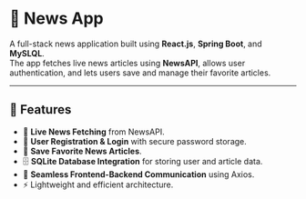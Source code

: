 # 📰  News App

A full-stack news application built using **React.js**, **Spring Boot**, and **MySLQL**.  
The app fetches live news articles using **NewsAPI**, allows user authentication, and lets users save and manage their favorite articles.

---

## 🚀 Features

- 📡 **Live News Fetching** from NewsAPI.
- 👤 **User Registration & Login** with secure password storage.
- 💾 **Save Favorite News Articles**.
- 🗄️ **SQLite Database Integration** for storing user and article data.
- 🔄 **Seamless Frontend-Backend Communication** using Axios.
- ⚡ Lightweight and efficient architecture.

